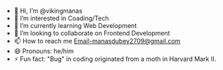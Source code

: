 - 👋 Hi, I’m @vikingmanas
- 👀 I’m interested in Coading/Tech
- 🌱 I’m currently learning Web Development
- 💞️ I’m looking to collaborate on Frontend Development
- 📫 How to reach me Email-manasdubey2709@gmail.com
- 😄 Pronouns: he/him
- ⚡ Fun fact: "Bug" in coding originated from a moth in Harvard Mark II.

<!---
vikingmanas/vikingmanas is a ✨ special ✨ repository because its `README.md` (this file) appears on your GitHub profile.
You can click the Preview link to take a look at your changes.
--->
